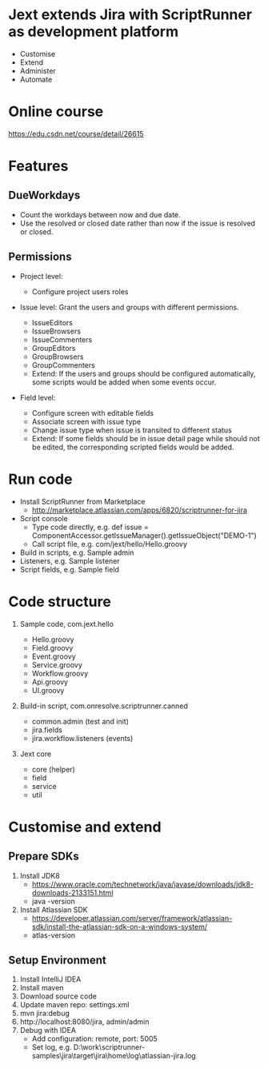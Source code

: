 # Jext extends Jira with ScriptRunner as development platform
* Customise
* Extend
* Administer
* Automate

# Online course
https://edu.csdn.net/course/detail/26615

# Features
## DueWorkdays
* Count the workdays between now and due date. 
* Use the resolved or closed date rather than now if the issue is resolved or closed.

## Permissions
* Project level:
    * Configure project users roles

* Issue level: Grant the users and groups with different permissions.
    * IssueEditors
    * IssueBrowsers
    * IssueCommenters
    * GroupEditors
    * GroupBrowsers
    * GroupCommenters
    * Extend: If the users and groups should be configured automatically, some scripts would be added when some events occur.

* Field level:
    * Configure screen with editable fields
    * Associate screen with issue type
    * Change issue type when issue is transited to different status
    * Extend: If some fields should be in issue detail page while should not be edited, the corresponding scripted fields would be added. 

# Run code
* Install ScriptRunner from Marketplace
    * http://marketplace.atlassian.com/apps/6820/scriptrunner-for-jira
* Script console
    * Type code directly, e.g. def issue = ComponentAccessor.getIssueManager().getIssueObject("DEMO-1")
    * Call script file, e.g. com/jext/hello/Hello.groovy
* Build in scripts, e.g. Sample admin
* Listeners, e.g. Sample listener
* Script fields, e.g. Sample field

# Code structure
1. Sample code, com.jext.hello
    * Hello.groovy
    * Field.groovy
    * Event.groovy
    * Service.groovy
    * Workflow.groovy
    * Api.groovy
    * UI.groovy
    
2. Build-in script, com.onresolve.scriptrunner.canned
    * common.admin (test and init)
    * jira.fields
    * jira.workflow.listeners (events)

3. Jext core
    * core (helper)
    * field
    * service
    * util

# Customise and extend
## Prepare SDKs
1. Install JDK8
    * https://www.oracle.com/technetwork/java/javase/downloads/jdk8-downloads-2133151.html
    * java -version
2. Install Atlassian SDK
    * https://developer.atlassian.com/server/framework/atlassian-sdk/install-the-atlassian-sdk-on-a-windows-system/
    * atlas-version

## Setup Environment
1. Install IntelliJ IDEA 
2. Install maven
3. Download source code
4. Update maven repo: settings.xml
5. mvn jira:debug
6. http://localhost:8080/jira, admin/admin
7. Debug with IDEA
    * Add configuration: remote, port: 5005
    * Set log, e.g. D:\work\scriptrunner-samples\jira\target\jira\home\log\atlassian-jira.log
